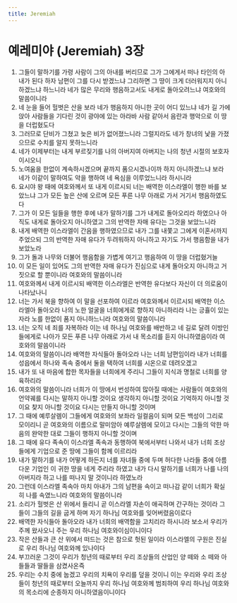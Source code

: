 ```yaml
---
title: Jeremiah
---
```


# 예레미야 (Jeremiah) 3장
1. 그들이 말하기를 가령 사람이 그의 아내를 버리므로 그가 그에게서 떠나 타인의 아내가 된다 하자 남편이 그를 다시 받겠느냐 그리하면 그 땅이 크게 더러워지지 아니하겠느냐 하느니라 네가 많은 무리와 행음하고서도 내게로 돌아오려느냐 여호와의 말씀이니라
1. 네 눈을 들어 헐벗은 산을 보라 네가 행음하지 아니한 곳이 어디 있느냐 네가 길 가에 앉아 사람들을 기다린 것이 광야에 있는 아라바 사람 같아서 음란과 행악으로 이 땅을 더럽혔도다
1. 그러므로 단비가 그쳤고 늦은 비가 없어졌느니라 그럴지라도 네가 창녀의 낯을 가졌으므로 수치를 알지 못하느니라
1. 네가 이제부터는 내게 부르짖기를 나의 아버지여 아버지는 나의 청년 시절의 보호자이시오니
1. 노여움을 한없이 계속하시겠으며 끝까지 품으시겠나이까 하지 아니하겠느냐 보라 네가 이같이 말하여도 악을 행하여 네 욕심을 이루었느니라 하시니라
1. 요시야 왕 때에 여호와께서 또 내게 이르시되 너는 배역한 이스라엘이 행한 바를 보았느냐 그가 모든 높은 산에 오르며 모든 푸른 나무 아래로 가서 거기서 행음하였도다
1. 그가 이 모든 일들을 행한 후에 내가 말하기를 그가 내게로 돌아오리라 하였으나 아직도 내게로 돌아오지 아니하였고 그의 반역한 자매 유다는 그것을 보았느니라
1. 내게 배역한 이스라엘이 간음을 행하였으므로 내가 그를 내쫓고 그에게 이혼서까지 주었으되 그의 반역한 자매 유다가 두려워하지 아니하고 자기도 가서 행음함을 내가 보았노라
1. 그가 돌과 나무와 더불어 행음함을 가볍게 여기고 행음하여 이 땅을 더럽혔거늘
1. 이 모든 일이 있어도 그의 반역한 자매 유다가 진심으로 내게 돌아오지 아니하고 거짓으로 할 뿐이니라 여호와의 말씀이니라
1. 여호와께서 내게 이르시되 배역한 이스라엘은 반역한 유다보다 자신이 더 의로움이 나타났나니
1. 너는 가서 북을 향하여 이 말을 선포하여 이르라 여호와께서 이르시되 배역한 이스라엘아 돌아오라 나의 노한 얼굴을 너희에게로 향하지 아니하리라 나는 긍휼이 있는 자라 노를 한없이 품지 아니하느니라 여호와의 말씀이니라
1. 너는 오직 네 죄를 자복하라 이는 네 하나님 여호와를 배반하고 네 길로 달려 이방인들에게로 나아가 모든 푸른 나무 아래로 가서 내 목소리를 듣지 아니하였음이라 여호와의 말씀이니라
1. 여호와의 말씀이니라 배역한 자식들아 돌아오라 나는 너희 남편임이라 내가 너희를 성읍에서 하나와 족속 중에서 둘을 택하여 너희를 시온으로 데려오겠고
1. 내가 또 내 마음에 합한 목자들을 너희에게 주리니 그들이 지식과 명철로 너희를 양육하리라
1. 여호와의 말씀이니라 너희가 이 땅에서 번성하여 많아질 때에는 사람들이 여호와의 언약궤를 다시는 말하지 아니할 것이요 생각하지 아니할 것이요 기억하지 아니할 것이요 찾지 아니할 것이요 다시는 만들지 아니할 것이며
1. 그 때에 예루살렘이 그들에게 여호와의 보좌라 일컬음이 되며 모든 백성이 그리로 모이리니 곧 여호와의 이름으로 말미암아 예루살렘에 모이고 다시는 그들의 악한 마음의 완악한 대로 그들이 행하지 아니할 것이며
1. 그 때에 유다 족속이 이스라엘 족속과 동행하여 북에서부터 나와서 내가 너희 조상들에게 기업으로 준 땅에 그들이 함께 이르리라
1. 내가 말하기를 내가 어떻게 하든지 너를 자녀들 중에 두며 허다한 나라들 중에 아름다운 기업인 이 귀한 땅을 네게 주리라 하였고 내가 다시 말하기를 너희가 나를 나의 아버지라 하고 나를 떠나지 말 것이니라 하였노라
1. 그런데 이스라엘 족속아 마치 아내가 그의 남편을 속이고 떠나감 같이 너희가 확실히 나를 속였느니라 여호와의 말씀이니라
1. 소리가 헐벗은 산 위에서 들리니 곧 이스라엘 자손이 애곡하며 간구하는 것이라 그들이 그들의 길을 굽게 하며 자기 하나님 여호와를 잊어버렸음이로다
1. 배역한 자식들아 돌아오라 내가 너희의 배역함을 고치리라 하시니라 보소서 우리가 주께 왔사오니 주는 우리 하나님 여호와이심이니이다
1. 작은 산들과 큰 산 위에서 떠드는 것은 참으로 헛된 일이라 이스라엘의 구원은 진실로 우리 하나님 여호와께 있나이다
1. 부끄러운 그것이 우리가 청년의 때로부터 우리 조상들의 산업인 양 떼와 소 떼와 아들들과 딸들을 삼켰사온즉
1. 우리는 수치 중에 눕겠고 우리의 치욕이 우리를 덮을 것이니 이는 우리와 우리 조상들이 청년의 때로부터 오늘까지 우리 하나님 여호와께 범죄하여 우리 하나님 여호와의 목소리에 순종하지 아니하였음이니이다